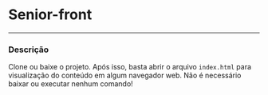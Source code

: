 # Senior-front
---
### Descrição

Clone ou baixe o projeto. Após isso, basta abrir o arquivo `index.html` para visualização do conteúdo em algum navegador web. 
Não é necessário baixar ou executar nenhum comando!
